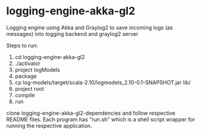 logging-engine-akka-gl2
=======================

Logging engine using Akka and Graylog2 to save incoming logs (as messages) into logging backend and graylog2 server

Steps to run:
1. cd logging-engine-akka-gl2
2. ./activator
3. project logModels
4. package
5. cp log-models/target/scala-2.10/logmodels_2.10-0.1-SNAPSHOT.jar lib/
6. project root
7. compile
8. run


clone logging-engine-akka-gl2-dependencies and follow respective README files.
Each program has "run.sh" which is a shell script wrapper for running the respective application.

